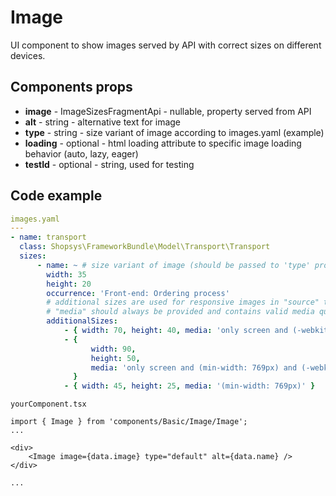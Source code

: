 # Image

UI component to show images served by API with correct sizes on different devices.

## Components props

-   **image** - ImageSizesFragmentApi - nullable, property served from API
-   **alt** - string - alternative text for image
-   **type** - string - size variant of image according to images.yaml (example)
-   **loading** - optional - html loading attribute to specific image loading behavior (auto, lazy, eager)
-   **testId** - optional - string, used for testing

## Code example

```yaml
images.yaml
---
- name: transport
  class: Shopsys\FrameworkBundle\Model\Transport\Transport
  sizes:
      - name: ~ # size variant of image (should be passed to 'type' property) - "~" means "default"
        width: 35
        height: 20
        occurrence: 'Front-end: Ordering process'
        # additional sizes are used for responsive images in "source" tags in picture element
        # "media" should always be provided and contains valid media query
        additionalSizes:
            - { width: 70, height: 40, media: 'only screen and (-webkit-min-device-pixel-ratio: 1.5)' }
            - {
                  width: 90,
                  height: 50,
                  media: 'only screen and (min-width: 769px) and (-webkit-min-device-pixel-ratio: 1.5)',
              }
            - { width: 45, height: 25, media: '(min-width: 769px)' }
```

```tsx
yourComponent.tsx

import { Image } from 'components/Basic/Image/Image';
...

<div>
    <Image image={data.image} type="default" alt={data.name} />
</div>

...
```
